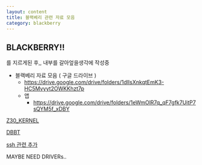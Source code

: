 ```yaml
---
layout: content
title: 블랙베리 관련 자료 모음
category: blackberry
---
```


## BLACKBERRY!!

를 지르게된 후,, 내부를 갈아엎을생각에 작성중



- 블랙베리 자료 모음 ( 구글 드라이브 )
  - https://drive.google.com/drive/folders/1dlIsXnkqtEmK3-HC5Mvyyt2OWKKhzt7p
  - 앱
    - https://drive.google.com/drive/folders/1eWmOlR7q_qF7gfk7UitP7sQYM5f_xDBY



[Z30_KERNEL](https://bdev-s3.s3-ap-northeast-2.amazonaws.com/uploads/Z30_10.3.03.3216_STA100-1-2-3-4-5-6.7z.7z%EC%9D%98%20%EC%82%AC%EB%B3%B8)

[DBBT](https://bdev-s3.s3-ap-northeast-2.amazonaws.com/uploads/DBBT3.1.0.1.rar)

[ssh 관련 추가](https://camwebb.info/blog/2015-02-26/index.html)

MAYBE NEED DRIVERs..
